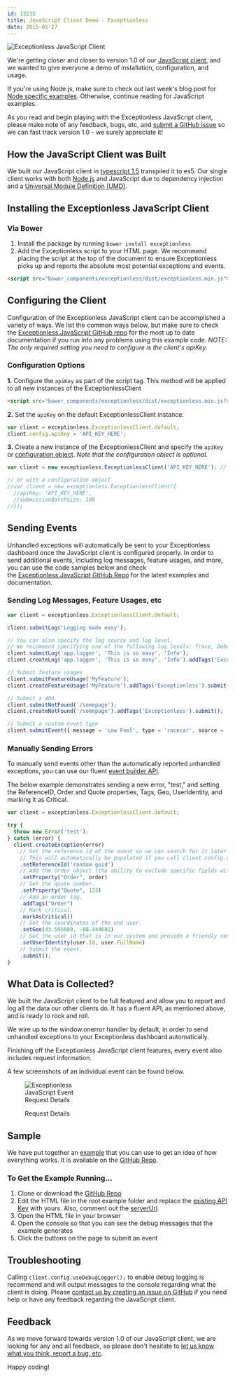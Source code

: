 ```yaml
---
id: 13235
title: JavaScript Client Demo - Exceptionless
date: 2015-05-27
---
```

![Exceptionless JavaScript Client](/assets/img/news/blog-header-javascript.jpg)

We're getting closer and closer to version 1.0 of our <a title="Exceptionless JavaScript Client" href="/javascript-client-available-for-preview-testing/" target="_blank">JavaScript client</a>, and we wanted to give everyone a demo of installation, configuration, and usage.

If you're using Node.js, make sure to check out last week's blog post for <a title="Exceptionless Node.js Demo" href="/exceptionless-node-js-javascript-client-demo/" target="_blank">Node specific examples</a>. Otherwise, continue reading for JavaScript examples.

As you read and begin playing with the Exceptionless JavaScript client, please make note of any feedback, bugs, etc, and <a title="Exceptionless.JavaScript GitHub Repo" href="https://github.com/exceptionless/Exceptionless.javascript/issues" target="_blank">submit a GitHub issue</a> so we can fast track version 1.0 - we surely appreciate it!

<!--more-->

## How the JavaScript Client was Built

We built our JavaScript client in <a title="TypeScript" href="https://github.com/Microsoft/TypeScript" target="_blank">typescript 1.5</a> transpiled it to es5. Our single client works with both <a title="Exceptionless.JavaScript Node.js Demo" href="/exceptionless-node-js-javascript-client-demo/" target="_blank">Node.js</a> and JavaScript due to dependency injection and a <a title="Universal Module Definition (UMD)" href="https://github.com/umdjs/umd" target="_blank">Universal Module Definition (UMD)</a>.

## Installing the Exceptionless JavaScript Client

### Via Bower

  1. Install the package by running `bower install exceptionless`
  2. Add the Exceptionless script to your HTML page. We recommend placing the script at the top of the document to ensure Exceptionless picks up and reports the absolute most potential exceptions and events.

```html
<script src="bower_components/exceptionless/dist/exceptionless.min.js"></script>
```

## Configuring the Client

Configuration of the Exceptionless JavaScript client can be accomplished a variety of ways. We list the common ways below, but make sure to check the <a title="Exceptionless JavaScript Client GitHub Page" href="https://github.com/exceptionless/Exceptionless.JavaScript" target="_blank">Exceptionless.JavaScript GitHub repo</a> for the most up to date documentation if you run into any problems using this example code.
_NOTE: The only required setting you need to configure is the client's apiKey._

### Configuration Options

**1.** Configure the `apiKey` as part of the script tag. This method will be applied to all new instances of the ExceptionlessClient

```html
<script src="bower_components/exceptionless/dist/exceptionless.min.js?apiKey=API_KEY_HERE"></script>
```

**2.** Set the `apiKey` on the default ExceptionlessClient instance.

```js
var client = exceptionless.ExceptionlessClient.default;
client.config.apiKey = 'API_KEY_HERE';
```

**3.** Create a new instance of the ExceptionlessClient and specify the `apiKey` or <a title="Exceptionless.JavaScript Configuration Object" href="https://github.com/exceptionless/Exceptionless.JavaScript/blob/master/src/configuration/IConfigurationSettings.ts" target="_blank">configuration object</a>. _Note that the configuration object is optional._

```js
var client = new exceptionless.ExceptionlessClient('API_KEY_HERE'); // Required

// or with a configuration object
//var client = new exceptionless.ExceptionlessClient({
  //apiKey: 'API_KEY_HERE',
  //submissionBatchSize: 100
//});
```

## Sending Events

Unhandled exceptions will automatically be sent to your Exceptionless dashboard once the JavaScript client is configured properly. In order to send additional events, including log messages, feature usages, and more, you can use the code samples below and check the <a title="Exceptionless.JavaScript GitHub Repo" href="https://github.com/exceptionless/Exceptionless.JavaScript" target="_blank">Exceptionless.JavaScript GitHub Repo</a> for the latest examples and documentation.

### Sending Log Messages, Feature Usages, etc

```js
var client = exceptionless.ExceptionlessClient.default;

client.submitLog('Logging made easy');

// You can also specify the log source and log level.
// We recommend specifying one of the following log levels: Trace, Debug, Info, Warn, Error
client.submitLog('app.logger', 'This is so easy', 'Info');
client.createLog('app.logger', 'This is so easy', 'Info').addTags('Exceptionless').submit();

// Submit feature usages
client.submitFeatureUsage('MyFeature');
client.createFeatureUsage('MyFeature').addTags('Exceptionless').submit();

// Submit a 404
client.submitNotFound('/somepage');
client.createNotFound('/somepage').addTags('Exceptionless').submit();

// Submit a custom event type
client.submitEvent({ message = 'Low Fuel', type = 'racecar', source = 'Fuel System' });
```

### Manually Sending Errors

To manually send events other than the automatically reported unhandled exceptions, you can use our fluent <a title="Exceptionless.JavaScript Event Builder API" href="https://github.com/exceptionless/Exceptionless.JavaScript/blob/master/src/EventBuilder.ts" target="_blank">event builder API</a>.

The below example demonstrates sending a new error, "test," and setting the ReferenceID, Order and Quote properties, Tags, Geo, UserIdentity, and marking it as Critical.

```js
var client = exceptionless.ExceptionlessClient.default;

try {
  throw new Error('test');
} catch (error) {
  client.createException(error)
    // Set the reference id of the event so we can search for it later (reference:id).
    // This will automatically be populated if you call client.config.useReferenceIds();
    .setReferenceId('random guid')
    // Add the order object (the ability to exclude specific fields will be coming in a future version).
    .setProperty("Order", order)
    // Set the quote number.
    .setProperty("Quote", 123)
    // Add an order tag.
    .addTags("Order")
    // Mark critical.
    .markAsCritical()
    // Set the coordinates of the end user.
    .setGeo(43.595089, -88.444602)
    // Set the user id that is in our system and provide a friendly name.
    .setUserIdentity(user.Id, user.FullName)
    // Submit the event.
    .submit();
}
```

## What Data is Collected?

We built the JavaScript client to be full featured and allow you to report and log all the data our other clients do. It has a fluent API, as mentioned above, and is ready to rock and roll.

We wire up to the window.onerror handler by default, in order to send unhandled exceptions to your Exceptionless dashboard automatically.

Finishing off the Exceptionless JavaScript client features, every event also includes request information.

A few screenshots of an individual event can be found below.<figure id="attachment_13248" class="thumbnail wp-caption alignleft" style="width: 150px">

![Exceptionless JavaScript Event Request Details](/assets/img/news/javascript-client-event-request-info-150x150.png)<figcaption class="caption wp-caption-text">Request Details</figcaption></figure>

<h2 style="clear: both;">
  Sample
</h2>

We have put together an <a href="https://github.com/exceptionless/Exceptionless.JavaScript/tree/master/example" target="_blank">example</a> that you can use to get an idea of how everything works. It is available on the <a href="https://github.com/exceptionless/Exceptionless.JavaScript/tree/master/example" target="_blank">GitHub Repo</a>.

### To Get the Example Running...

  1. Clone or download the <a href="https://github.com/exceptionless/Exceptionless.JavaScript/tree/master/example" target="_blank">GitHub Repo</a>
  2. Edit the HTML file in the root example folder and replace the <a href="https://github.com/exceptionless/Exceptionless.JavaScript/blob/master/example/index.html#L8" target="_blank">existing API Key</a> with yours. Also, comment out the <a href="https://github.com/exceptionless/Exceptionless.JavaScript/blob/master/example/index.html#L16" target="_blank">serverUrl</a>.
  3. Open the HTML file in your browser
  4. Open the console so that you can see the debug messages that the example generates
  5. Click the buttons on the page to submit an event

<h2 style="clear: both;">
  Troubleshooting
</h2>

Calling `client.config.useDebugLogger();` to enable debug logging is recommend and will output messages to the console regarding what the client is doing. Please <a title="Exceptionless JavaScript Client Issues" href="https://github.com/exceptionless/Exceptionless.javascript/issues" target="_blank">contact us by creating an issue on GitHub</a> if you need help or have any feedback regarding the JavaScript client.

## Feedback

As we move forward towards version 1.0 of our JavaScript client, we are looking for any and all feedback, so please don't hesitate to <a title="Exceptionless JavaScript Client Feedback" href="https://github.com/exceptionless/Exceptionless.javascript/issues" target="_blank">let us know what you think, report a bug, etc</a>.

Happy coding!
